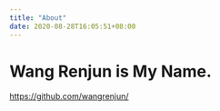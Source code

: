 ```yaml
---
title: "About"
date: 2020-08-28T16:05:51+08:00
---
```


# Wang Renjun is My Name.

https://github.com/wangrenjun/

